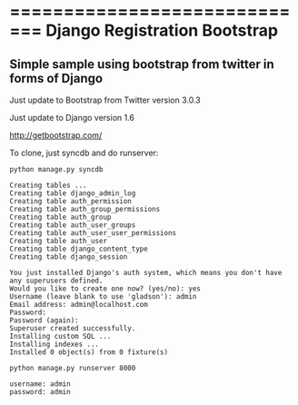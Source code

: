 =============================
Django Registration Bootstrap
=============================
Simple sample using bootstrap from twitter in forms of Django
-------------------------------------------------------------

Just update to Bootstrap from Twitter version 3.0.3

Just update to Django version 1.6

http://getbootstrap.com/

To clone, just syncdb and do runserver:

	python manage.py syncdb
	
	Creating tables ...
	Creating table django_admin_log
	Creating table auth_permission
	Creating table auth_group_permissions
	Creating table auth_group
	Creating table auth_user_groups
	Creating table auth_user_user_permissions
	Creating table auth_user
	Creating table django_content_type
	Creating table django_session

	You just installed Django's auth system, which means you don't have any superusers defined.
	Would you like to create one now? (yes/no): yes
	Username (leave blank to use 'gladson'): admin
	Email address: admin@localhost.com
	Password:
	Password (again):
	Superuser created successfully.
	Installing custom SQL ...
	Installing indexes ...
	Installed 0 object(s) from 0 fixture(s)

    python manage.py runserver 8000

	username: admin
	password: admin

